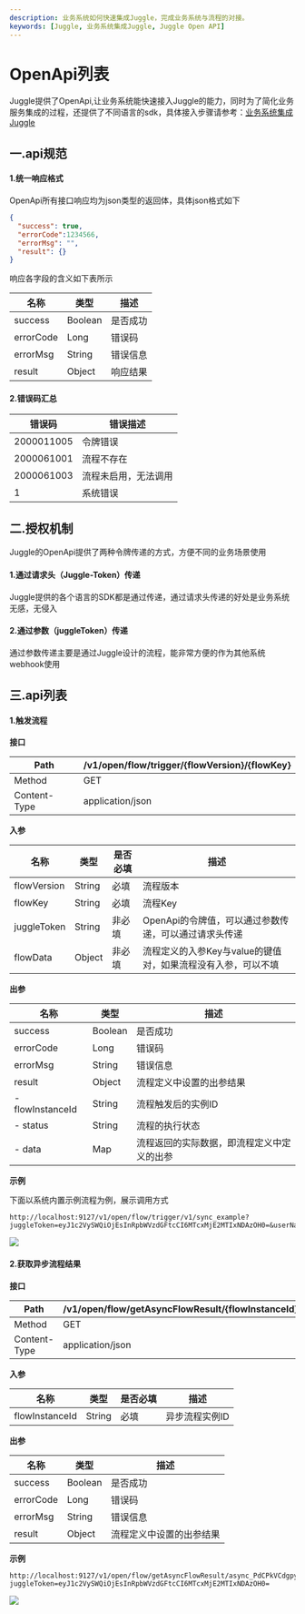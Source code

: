 ```yaml
---
description: 业务系统如何快速集成Juggle，完成业务系统与流程的对接。
keywords: [Juggle, 业务系统集成Juggle, Juggle Open API]
---
```


# OpenApi列表
Juggle提供了OpenApi,让业务系统能快速接入Juggle的能力，同时为了简化业务服务集成的过程，还提供了不同语言的sdk，具体接入步骤请参考：[业务系统集成Juggle](https://www.juggle.plus/docs/guide/integration/)

## 一.api规范

#### 1.统一响应格式

OpenApi所有接口响应均为json类型的返回体，具体json格式如下

```json
{
  "success": true,
  "errorCode":1234566,
  "errorMsg": "",
  "result": {}
}
```

响应各字段的含义如下表所示

| 名称      | 类型    | 描述     |
| --------- | ------- | -------- |
| success   | Boolean | 是否成功 |
| errorCode | Long    | 错误码   |
| errorMsg  | String  | 错误信息 |
| result    | Object  | 响应结果 |

#### 2.错误码汇总

| 错误码     | 错误描述             |
| ---------- | -------------------- |
| 2000011005 | 令牌错误             |
| 2000061001 | 流程不存在           |
| 2000061003 | 流程未启用，无法调用 |
| 1          | 系统错误             |

## 二.授权机制

Juggle的OpenApi提供了两种令牌传递的方式，方便不同的业务场景使用

#### 1.通过请求头（Juggle-Token）传递

Juggle提供的各个语言的SDK都是通过传递，通过请求头传递的好处是业务系统无感，无侵入

#### 2.通过参数（juggleToken）传递

通过参数传递主要是通过Juggle设计的流程，能非常方便的作为其他系统webhook使用



## 三.api列表

#### 1.触发流程

**接口**

| Path         | /v1/open/flow/trigger/{flowVersion}/{flowKey} |
| ------------ | --------------------------------------------- |
| Method       | GET                                           |
| Content-Type | application/json                              |

**入参**

| 名称        | 类型   | 是否必填 | 描述                                                         |
| ----------- | ------ | -------- | ------------------------------------------------------------ |
| flowVersion | String | 必填     | 流程版本                                                     |
| flowKey     | String | 必填     | 流程Key                                                      |
| juggleToken | String | 非必填   | OpenApi的令牌值，可以通过参数传递，可以通过请求头传递        |
| flowData    | Object | 非必填   | 流程定义的入参Key与value的键值对，如果流程没有入参，可以不填 |

**出参**

| 名称             | 类型    | 描述                                       |
| ---------------- | ------- | ------------------------------------------ |
| success          | Boolean | 是否成功                                   |
| errorCode        | Long    | 错误码                                     |
| errorMsg         | String  | 错误信息                                   |
| result           | Object  | 流程定义中设置的出参结果                   |
| - flowInstanceId | String  | 流程触发后的实例ID                         |
| - status         | String  | 流程的执行状态                             |
| - data           | Map     | 流程返回的实际数据，即流程定义中定义的出参 |

**示例**

下面以系统内置示例流程为例，展示调用方式

```
http://localhost:9127/v1/open/flow/trigger/v1/sync_example?juggleToken=eyJ1c2VySWQiOjEsInRpbWVzdGFtcCI6MTcxMjE2MTIxNDAzOH0=&userName=juggle&password=123456&deposit=1000.00
```

![](/juggle/images/guide/integration/openapi_trigger_flow.png)


#### 2.获取异步流程结果

**接口**

| Path         | /v1/open/flow/getAsyncFlowResult/{flowInstanceId} |
| ------------ | ------------------------------------------------- |
| Method       | GET                                               |
| Content-Type | application/json                                  |

**入参**

| 名称           | 类型   | 是否必填 | 描述           |
| -------------- | ------ | -------- | -------------- |
| flowInstanceId | String | 必填     | 异步流程实例ID |

**出参**

| 名称      | 类型    | 描述                     |
| --------- | ------- | ------------------------ |
| success   | Boolean | 是否成功                 |
| errorCode | Long    | 错误码                   |
| errorMsg  | String  | 错误信息                 |
| result    | Object  | 流程定义中设置的出参结果 |

**示例**

```
http://localhost:9127/v1/open/flow/getAsyncFlowResult/async_PdCPkVCdgpyAB2e0?juggleToken=eyJ1c2VySWQiOjEsInRpbWVzdGFtcCI6MTcxMjE2MTIxNDAzOH0=
```


![](/juggle/images/guide/integration/openapi_get_flow_result.png)